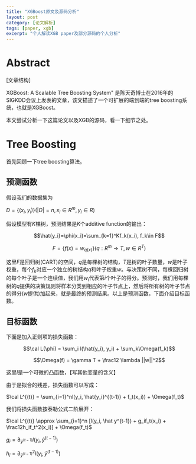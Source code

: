 ```yaml
---
title: "XGBoost原文及源码分析"
layout: post
category: [论文解析]
tags: [paper, xgb]
excerpt: "个人解读XGB paper及部分源码的个人分析"
---
```


# Abstract

[文章结构]

XGBoost: A Scalable Tree Boosting System" 是陈天奇博士在2016年的SIGKDD会议上发表的文章，该文描述了一个可扩展的端到端的tree boosting系统，也就是XGBoost。

本文尝试分析一下这篇论文以及XGB的源码，看一下细节之处。

# Tree Boosting

首先回顾一下tree boosting算法。

## 预测函数

假设我们的数据集为 

$D = \{(x_i,y_i)\}  (|D| = n,x_i \in R^m, y_i \in R)$

假设模型有$K$棵树，预测结果是$K$个additive function的输出：

$$\hat{y_i}=\phi(x_i)=\sum_{k=1}^Kf_k(x_i), f_k\in F​$$

$$F=\{f(x)=w_{q(x)}\}(q: R^m\to T, w\in R^T)​$$

这里$F​$是回归树(CART)的空间，$q​$是每棵树的结构，$T​$是树的叶子数量，$w​$是叶子权重，每个$f_k​$对应一个独立的树结构$q​$和叶子权重$w​$。与决策树不同，每棵回归树的每个叶子是一个连续值，我们用$w_i​$代表第$i​$个叶子的得分。预测时，我们用每棵树的$q​$提供的决策规则将样本分类到相应的叶子节点上，然后将所有树的叶子节点的得分($w​$提供)加起来，就是最终的预测结果。以上是预测函数，下面介绍目标函数。

## 目标函数

下面是加入正则项的损失函数：

$$\cal L(\phi) = \sum_i l(\hat{y_i}, y_i) + \sum_k\Omega(f_k)​$$

$$\Omega(f) = \gamma T + \frac12 \lambda ||w||^2​$$

这里$l​$是一个可微的凸函数，【写其他变量的含义】

由于是拟合的残差，损失函数可以写成：

$\cal L^{(t)} = \sum_{i=1}^nl(y_i, \hat{y_i}^{(t-1)} + f_t(x_i)) + \Omega(f_t)​$

我们将损失函数按泰勒公式二阶展开：

$\cal L^{(t)} \approx \sum_{i=1}^n [l(y_i, \hat y^{t-1}) + g_if_t(x_i) + \frac12h_if_t^2(x_i)] + \Omega(f_t)$

$g_i = \partial_{\hat y^{(t-1)}}l(y_i, \hat y^{(t-1)})​$

$h_i = \partial^2_{\hat y^{(t-1)}}l(y_i, \hat y^{(t-1)})$

